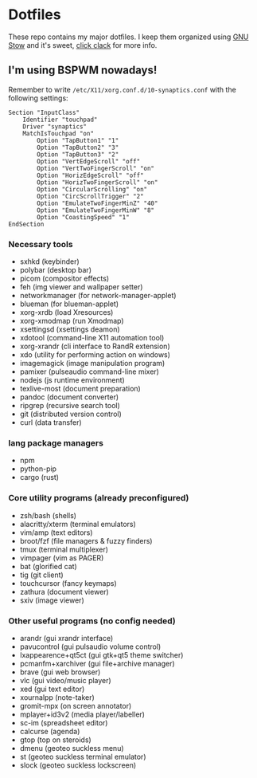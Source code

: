 # Dotfiles

These repo contains my major dotfiles. I keep them organized using [GNU Stow](https://www.gnu.org/software/stow/) and it's sweet, [click clack](https://matteogiorgi.github.io/config.html) for more info.




## I'm using BSPWM nowadays!

Remember to write `/etc/X11/xorg.conf.d/10-synaptics.conf` with the following settings:

```
Section "InputClass"
    Identifier "touchpad"
    Driver "synaptics"
    MatchIsTouchpad "on"
        Option "TapButton1" "1"
        Option "TapButton2" "3"
        Option "TapButton3" "2"
        Option "VertEdgeScroll" "off"
        Option "VertTwoFingerScroll" "on"
        Option "HorizEdgeScroll" "off"
        Option "HorizTwoFingerScroll" "on"
        Option "CircularScrolling" "on"
        Option "CircScrollTrigger" "2"
        Option "EmulateTwoFingerMinZ" "40"
        Option "EmulateTwoFingerMinW" "8"
        Option "CoastingSpeed" "1"
EndSection
```




### Necessary tools

- sxhkd (keybinder)
- polybar (desktop bar)
- picom (compositor effects)
- feh (img viewer and wallpaper setter)
- networkmanager (for network-manager-applet)
- blueman (for blueman-applet)
- xorg-xrdb (load Xresources)
- xorg-xmodmap (run Xmodmap)
- xsettingsd (xsettings deamon)
- xdotool (command-line X11 automation tool)
- xorg-xrandr (cli interface to RandR extension)
- xdo (utility for performing action on windows)
- imagemagick (image manipulation program)
- pamixer (pulseaudio command-line mixer)
- nodejs (js runtime environment)
- texlive-most (document preparation)
- pandoc (document converter)
- ripgrep (recursive search tool)
- git (distributed version control)
- curl (data transfer)




### lang package managers

- npm
- python-pip
- cargo (rust)




### Core utility programs (already preconfigured)

- zsh/bash (shells)
- alacritty/xterm (terminal emulators)
- vim/amp (text editors)
- broot/fzf (file managers & fuzzy finders)
- tmux (terminal multiplexer)
- vimpager (vim as PAGER)
- bat (glorified cat)
- tig (git client)
- touchcursor (fancy keymaps)
- zathura (document viewer)
- sxiv (image viewer)




### Other useful programs (no config needed)

- arandr (gui xrandr interface)
- pavucontrol (gui pulsaudio volume control)
- lxappearence+qt5ct (gui gtk+qt5 theme switcher)
- pcmanfm+xarchiver (gui file+archive manager)
- brave (gui web browser)
- vlc (gui video/music player)
- xed (gui text editor)
- xournalpp (note-taker)
- gromit-mpx (on screen annotator)
- mplayer+id3v2 (media player/labeller)
- sc-im (spreadsheet editor)
- calcurse (agenda)
- gtop (top on steroids)
- dmenu (geoteo suckless menu)
- st (geoteo suckless terminal emulator)
- slock (geoteo suckless lockscreen)
